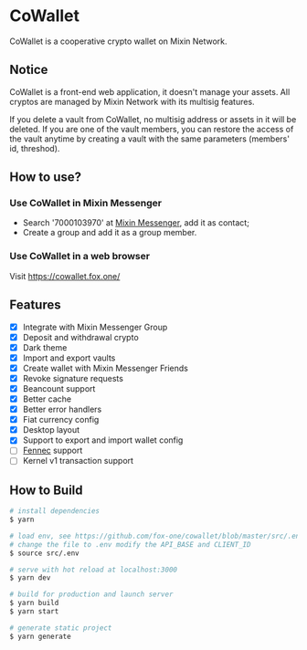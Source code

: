 # CoWallet

CoWallet is a cooperative crypto wallet on Mixin Network.

## Notice

CoWallet is a front-end web application, it doesn't manage your assets. All cryptos are managed by Mixin Network with its multisig features.

If you delete a vault from CoWallet, no multisig address or assets in it will be deleted. If you are one of the vault members, you can restore the access of the vault anytime by creating a vault with the same parameters (members' id, threshod).

## How to use?

### Use CoWallet in Mixin Messenger

- Search '7000103970' at [Mixin Messenger](https://mixin.one/messenger), add it as contact;
- Create a group and add it as a group member.

### Use CoWallet in a web browser

Visit https://cowallet.fox.one/

## Features

- [x] Integrate with Mixin Messenger Group
- [x] Deposit and withdrawal crypto
- [x] Dark theme
- [x] Import and export vaults
- [x] Create wallet with Mixin Messenger Friends
- [x] Revoke signature requests
- [x] Beancount support
- [x] Better cache
- [x] Better error handlers
- [x] Fiat currency config
- [x] Desktop layout
- [x] Support to export and import wallet config
- [ ] [Fennec](https://github.com/fox-one/fennec) support
- [ ] Kernel v1 transaction support

## How to Build

```bash
# install dependencies
$ yarn

# load env, see https://github.com/fox-one/cowallet/blob/master/src/.env.example
# change the file to .env modify the API_BASE and CLIENT_ID
$ source src/.env

# serve with hot reload at localhost:3000
$ yarn dev

# build for production and launch server
$ yarn build
$ yarn start

# generate static project
$ yarn generate
```
